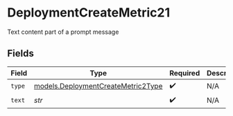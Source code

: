 # DeploymentCreateMetric21

Text content part of a prompt message


## Fields

| Field                                                                          | Type                                                                           | Required                                                                       | Description                                                                    |
| ------------------------------------------------------------------------------ | ------------------------------------------------------------------------------ | ------------------------------------------------------------------------------ | ------------------------------------------------------------------------------ |
| `type`                                                                         | [models.DeploymentCreateMetric2Type](../models/deploymentcreatemetric2type.md) | :heavy_check_mark:                                                             | N/A                                                                            |
| `text`                                                                         | *str*                                                                          | :heavy_check_mark:                                                             | N/A                                                                            |